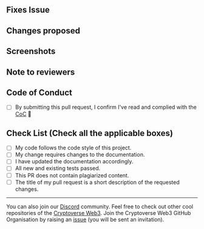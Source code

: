 <!-- If your PR fixes an open issue, use `Closes #23` or `fix #23` in your commit message and your description to link your PR with the issue. 
#23 stands for the issue number you are fixing, but you should still explain what the change does. -->

## Fixes Issue
<!-- Remove this section if not applicable -->
<!-- Example: Closes #31 or Fixes #23 -->

## Changes proposed
<!-- List all the proposed changes in your PR -->

## Screenshots
<!-- Add all the screenshots which support your changes -->

## Note to reviewers
<!-- Add notes to reviewers if applicable -->

<!-- --------------- -->
<!-- Mark all the applicable boxes. To mark the box as done follow the following conventions -->
<!--
Correct ways to mark a box:
[x] - Correct; marked as done
[ ] - marked as not done
-->

## Code of Conduct
- [ ] By submitting this pull request, I confirm I've read and complied with the [CoC](https://github.com/CryptoverseWeb3/Support/blob/main/CODE_OF_CONDUCT.md) 🖖

## Check List (Check all the applicable boxes) <!-- Follow the above conventions to check the box -->
- [ ] My code follows the code style of this project.
- [ ] My change requires changes to the documentation.
- [ ] I have updated the documentation accordingly.
- [ ] All new and existing tests passed.
- [ ] This PR does not contain plagiarized content.
- [ ] The title of my pull request is a short description of the requested changes.

---

You can also join our [Discord](https://discord.gg/WhDry9FWE7) community. 
Feel free to check out other cool repositories of the [Cryptoverse Web3](https://github.com/CryptoverseWeb3). 
Join the Cryptoverse Web3 GitHub Organisation by raising an [issue](https://github.com/CryptoverseWeb3/Support/issues/new?assignees=&labels=invite+me+to+the+organisation&template=invitation.yml&title=Please+invite+me+to+the+GitHub+Community+Organization) (you will be sent an invitation).
